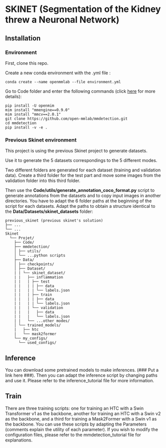 # SKINET (Segmentation of the Kidney threw a Neuronal Network)

## Installation

### Environment
First, clone this repo.

Create a new conda environment with the .yml file : 

```
conda create --name openmmlab --file environment.yml
```

Go to Code folder and enter the following commands (click [here](https://mmdetection.readthedocs.io/en/latest/get_started.html) for more details):
```
pip install -U openmim
mim install "mmengine==0.9.0"
mim install "mmcv==2.0.1"
git clone https://github.com/open-mmlab/mmdetection.git
cd mmdetection
pip install -v -e .
```

### Previous Skinet environment
This project is using the previous Skinet project to generate datasets.

Use it to generate the 5 datasets correspondings to the 5 different modes.

Two different folders are generated for each dataset (training and validation data). Create a third folder for the test part and move some images from the validation folder into this third folder.

Then use the **Code/utils/generate_annotation_coco_format.py** script to generate annotations from the datasets and to copy input images in another directories. You have to adapt the 6 folder paths at the beginning of the script for each datasets. Adapt the paths to obtain a structure identical to the **Data/Datasets/skinet_datasets** folder:

```
previous_skinet (previous skinet's solution)
├── ...
└── ...
Skinet
  └── Projet/
    ├── Code/
    ├── mmdetection/
    │ ├── utils/
    │ └── ...python scripts
    ├── Data/
    │ ├── checkpoints/
    │ ├── Dataset/
    | | └── skinet_dataset/
    | |   ├── inflammation
    | |   | ├── test
    | |   | | ├── data
    | |   | | └── labels.json
    | |   | ├── train
    | |   | | ├── data
    | |   | | └── labels.json
    | |   | └── validation
    | |   |   ├── data
    | |   |   └── labels.json
    | |   └── ...other modes/
    │ └── trained_models/
    |   ├── htc
    |   └── mask2former
    └── my_configs/
      └── used_configs/
```

## Inference
You can download some pretrained models to make inferences. (### Put a link here ###).
Then you can adapt the inference script by changing paths and use it.
Please refer to the inference_tutorial file for more information. 

## Train
There are three training scripts: one for training an HTC with a Swin Transformer v1 as the backbone, another for training an HTC with a Swin v2 as the backbone, and a third for training a Mask2Former with a Swin v1 as the backbone.
You can use these scripts by adapting the Parameters (comments explain the utility of each parameter).
If you wish to modify the configuration files, please refer to the mmdetection_tutorial file for explanations.
